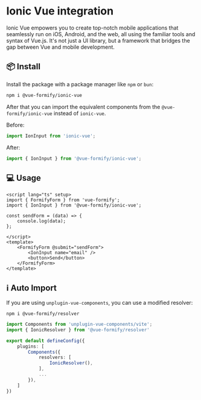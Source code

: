 # Ionic Vue integration
Ionic Vue empowers you to create top-notch mobile applications that seamlessly run on iOS, Android, and the web, all using the familiar tools and syntax of Vue.js. It's not just a UI library, but a framework that bridges the gap between Vue and mobile development.

## 📦 Install
Install the package with a package manager like `npm` or `bun`:
```bash
npm i @vue-formify/ionic-vue
```
After that you can import the equivalent components from the `@vue-formify/ionic-vue` instead of `ionic-vue`.

Before:
```ts
import IonInput from 'ionic-vue';
```
After:
```ts
import { IonInput } from '@vue-formify/ionic-vue';
```

## 💻 Usage
```vue
<script lang="ts" setup>
import { FormifyForm } from 'vue-formify';
import { IonInput } from '@vue-formify/ionic-vue';

const sendForm = (data) => {
	console.log(data);
};

</script>
<template>
	<FormifyForm @submit="sendForm">
		<IonInput name="email" />
		<button>Send</button>
	</FormifyForm>
</template>
```
## ℹ️ Auto Import
If you are using `unplugin-vue-components`, you can use a modified resolver:
```
npm i @vue-formify/resolver
```

```ts
import Components from 'unplugin-vue-components/vite';
import { IonicResolver } from '@vue-formify/resolver'

export default defineConfig({
	plugins: [
		Components({
			resolvers: [
				IonicResolver(),
			],
			...
		}),
	]
})
```
